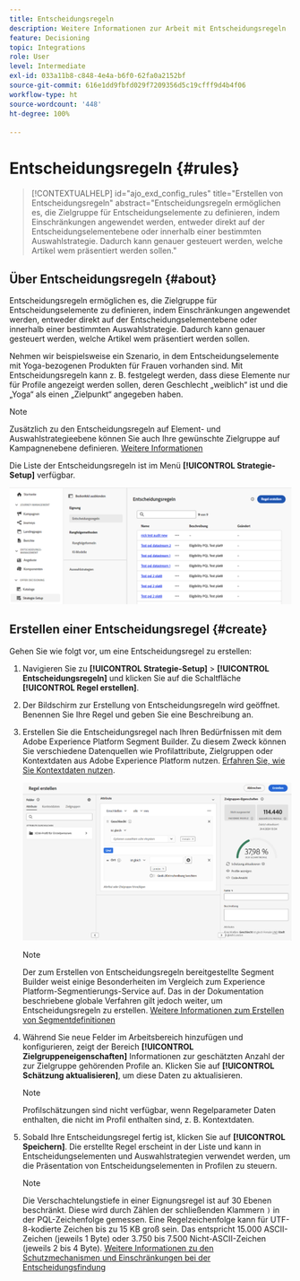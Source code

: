 ```yaml
---
title: Entscheidungsregeln
description: Weitere Informationen zur Arbeit mit Entscheidungsregeln
feature: Decisioning
topic: Integrations
role: User
level: Intermediate
exl-id: 033a11b8-c848-4e4a-b6f0-62fa0a2152bf
source-git-commit: 616e1dd9fbfd029f7209356d5c19cfff9d4b4f06
workflow-type: ht
source-wordcount: '448'
ht-degree: 100%

---
```


# Entscheidungsregeln {#rules}

>[!CONTEXTUALHELP]
>id="ajo_exd_config_rules"
>title="Erstellen von Entscheidungsregeln"
>abstract="Entscheidungsregeln ermöglichen es, die Zielgruppe für Entscheidungselemente zu definieren, indem Einschränkungen angewendet werden, entweder direkt auf der Entscheidungselementebene oder innerhalb einer bestimmten Auswahlstrategie. Dadurch kann genauer gesteuert werden, welche Artikel wem präsentiert werden sollen."

## Über Entscheidungsregeln {#about}

Entscheidungsregeln ermöglichen es, die Zielgruppe für Entscheidungselemente zu definieren, indem Einschränkungen angewendet werden, entweder direkt auf der Entscheidungselementebene oder innerhalb einer bestimmten Auswahlstrategie. Dadurch kann genauer gesteuert werden, welche Artikel wem präsentiert werden sollen.

Nehmen wir beispielsweise ein Szenario, in dem Entscheidungselemente mit Yoga-bezogenen Produkten für Frauen vorhanden sind. Mit Entscheidungsregeln kann z. B. festgelegt werden, dass diese Elemente nur für Profile angezeigt werden sollen, deren Geschlecht „weiblich“ ist und die „Yoga“ als einen „Zielpunkt“ angegeben haben.

>[!NOTE]
>
>Zusätzlich zu den Entscheidungsregeln auf Element- und Auswahlstrategieebene können Sie auch Ihre gewünschte Zielgruppe auf Kampagnenebene definieren. [Weitere Informationen](../campaigns/create-campaign.md#audience)

Die Liste der Entscheidungsregeln ist im Menü **[!UICONTROL Strategie-Setup]** verfügbar.

![](assets/decision-rules-list.png)

## Erstellen einer Entscheidungsregel {#create}

Gehen Sie wie folgt vor, um eine Entscheidungsregel zu erstellen:

1. Navigieren Sie zu **[!UICONTROL Strategie-Setup]** > **[!UICONTROL Entscheidungsregeln]** und klicken Sie auf die Schaltfläche **[!UICONTROL Regel erstellen]**.

1. Der Bildschirm zur Erstellung von Entscheidungsregeln wird geöffnet. Benennen Sie Ihre Regel und geben Sie eine Beschreibung an.

1. Erstellen Sie die Entscheidungsregel nach Ihren Bedürfnissen mit dem Adobe Experience Platform Segment Builder. Zu diesem Zweck können Sie verschiedene Datenquellen wie Profilattribute, Zielgruppen oder Kontextdaten aus Adobe Experience Platform nutzen. [Erfahren Sie, wie Sie Kontextdaten nutzen](#context-data).

   ![](assets/decision-rules-build.png)

   >[!NOTE]
   >
   >Der zum Erstellen von Entscheidungsregeln bereitgestellte Segment Builder weist einige Besonderheiten im Vergleich zum Experience Platform-Segmentierungs-Service auf. Das in der Dokumentation beschriebene globale Verfahren gilt jedoch weiter, um Entscheidungsregeln zu erstellen. [Weitere Informationen zum Erstellen von Segmentdefinitionen](../audience/creating-a-segment-definition.md)

1. Während Sie neue Felder im Arbeitsbereich hinzufügen und konfigurieren, zeigt der Bereich **[!UICONTROL Zielgruppeneigenschaften]** Informationen zur geschätzten Anzahl der zur Zielgruppe gehörenden Profile an. Klicken Sie auf **[!UICONTROL Schätzung aktualisieren]**, um diese Daten zu aktualisieren.

   >[!NOTE]
   >
   >Profilschätzungen sind nicht verfügbar, wenn Regelparameter Daten enthalten, die nicht im Profil enthalten sind, z. B. Kontextdaten.

1. Sobald Ihre Entscheidungsregel fertig ist, klicken Sie auf **[!UICONTROL Speichern]**. Die erstellte Regel erscheint in der Liste und kann in Entscheidungselementen und Auswahlstrategien verwendet werden, um die Präsentation von Entscheidungselementen in Profilen zu steuern.

   >[!NOTE]
   >
   >Die Verschachtelungstiefe in einer Eignungsregel ist auf 30 Ebenen beschränkt. Diese wird durch Zählen der schließenden Klammern `)` in der PQL-Zeichenfolge gemessen. Eine Regelzeichenfolge kann für UTF-8-kodierte Zeichen bis zu 15 KB groß sein. Das entspricht 15.000 ASCII-Zeichen (jeweils 1 Byte) oder 3.750 bis 7.500 Nicht-ASCII-Zeichen (jeweils 2 bis 4 Byte). [Weitere Informationen zu den Schutzmechanismen und Einschränkungen bei der Entscheidungsfindung](gs-experience-decisioning.md#guardrails)

